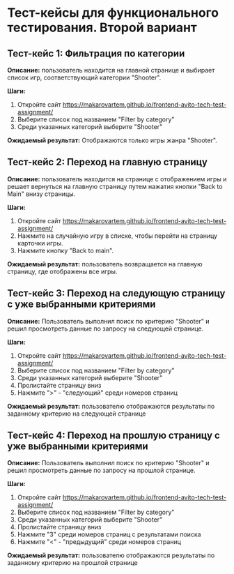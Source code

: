 # Тест-кейсы для функционального тестирования. Второй вариант

## Тест-кейс 1: Фильтрация по категории
**Описание:** пользователь находится на главной странице и выбирает список игр, соответствующий категории "Shooter".

**Шаги:**
  1. Откройте сайт https://makarovartem.github.io/frontend-avito-tech-test-assignment/
  2. Выберите список под названием "Filter by category"
  3. Среди указанных категорий выберите "Shooter"

**Ожидаемый результат:** Отображаются только игры жанра "Shooter".


## Тест-кейс 2: Переход на главную страницу
**Описание:** пользователь находится на странице с отображением игры и решает вернуться на главную страницу путем нажатия кнопки "Back to Main" внизу страницы.

**Шаги:**
  1. Откройте сайт https://makarovartem.github.io/frontend-avito-tech-test-assignment/
  2. Нажмите на случайную игру в списке, чтобы перейти на страницу карточки игры.
  3. Нажмите кнопку "Back to main".

**Ожидаемый результат:** пользователь возвращается на главную страницу, где отображены все игры.


## Тест-кейс 3: Переход на следующую страницу с уже выбранными критериями
**Описание:** Пользователь выполнил поиск по критерию "Shooter" и решил просмотреть данные по запросу на следующей странице.

**Шаги:**
  1. Откройте сайт https://makarovartem.github.io/frontend-avito-tech-test-assignment/
  2. Выберите список под названием "Filter by category"
  3. Среди указанных категорий выберите "Shooter"
  4. Пролистайте страницу вниз
  5. Нажмите ">" - "следующий" среди номеров страниц 

**Ожидаемый результат:** пользователю отображаются результаты по заданному критерию на следующей странице

## Тест-кейс 4: Переход на прошлую страницу с уже выбранными критериями
**Описание:** Пользователь выполнил поиск по критерию "Shooter" и решил просмотреть данные по запросу на прошлой странице.

**Шаги:**
  1. Откройте сайт https://makarovartem.github.io/frontend-avito-tech-test-assignment/
  2. Выберите список под названием "Filter by category"
  3. Среди указанных категорий выберите "Shooter"
  4. Пролистайте страницу вниз
  5. Нажмите "3" среди номеров страниц с результатами поиска
  6. Нажмите "<" - "предыдущий" среди номеров страниц 

**Ожидаемый результат:** пользователю отображаются результаты по заданному критерию на прошлой странице
